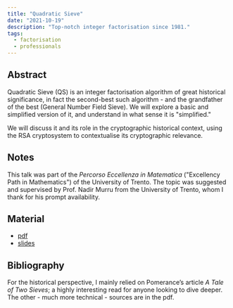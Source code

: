 ```yaml
---
title: "Quadratic Sieve"
date: "2021-10-19"
description: "Top-notch integer factorisation since 1981."
tags:
  - factorisation
  - professionals
---
```


## Abstract

Quadratic Sieve (QS) is an integer factorisation algorithm of great historical significance, in fact the second-best such algorithm - and the grandfather of the best (General Number Field Sieve). We will explore a basic and simplified version of it, and understand in what sense it is "simplified."

We will discuss it and its role in the cryptographic historical context, using the RSA cryptosystem to contextualise its cryptographic relevance.

## Notes

This talk was part of the _Percorso Eccellenza in Matematica_ ("Excellency Path in Mathematics") of the University of Trento. The topic was suggested and supervised by Prof. Nadir Murru from the University of Trento, whom I thank for his prompt availability.

## Material

- [pdf](https://drive.google.com/file/d/1dX_fvEcMBOYZncoNjZ1H1-_s6di0W0YI)
- [slides](https://drive.google.com/file/d/1Ilz3U1xxqY_1zpfBbhIX1aO8ByyNHrnB)

## Bibliography

For the historical perspective, I mainly relied on Pomerance’s article _A Tale of Two Sieves_; a highly interesting read for anyone looking to dive deeper. The other - much more technical - sources are in the pdf.
